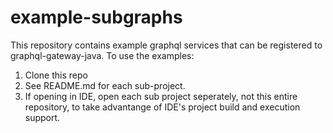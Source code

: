 # example-subgraphs

This repository contains example graphql services that can be registered to graphql-gateway-java.  To use the examples:

1. Clone this repo
2. See README.md for each sub-project.
3. If opening in IDE, open each sub project seperately, not this entire repository, to take advantange of IDE's project build and execution support. 
